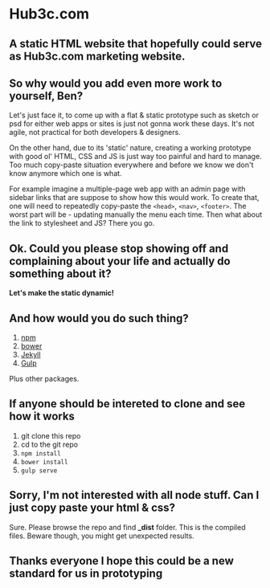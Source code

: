# Hub3c.com #
## A static HTML website that hopefully could serve as Hub3c.com marketing website. ##

## So why would you add even more work to yourself, Ben? ##

Let's just face it, to come up with a flat & static prototype such as sketch or psd for either web apps or sites is just not gonna work these days. It's not agile, not practical for both developers & designers. 

On the other hand, due to its 'static' nature, creating a working prototype with good ol' HTML, CSS and JS is just way too painful and hard to manage. Too much copy-paste situation everywhere and before we know we don't know anymore which one is what. 

For example imagine a multiple-page web app with an admin page with sidebar links that are suppose to show how this would work. To create that, one will need to repeatedly copy-paste the `<head>`, `<nav>`, `<footer>`. The worst part will be - updating manually the menu each time. Then what about the link to stylesheet and JS? There you go. 

## Ok. Could you please stop showing off and complaining about your life and actually do something about it? ##

**Let's make the static dynamic!** 

## And how would you do such thing? ##

1. [npm](https://www.npmjs.com/)
2. [bower](https://bower.io/)
3. [Jekyll](https://jekyllrb.com/)
4. [Gulp](http://gulpjs.com/)

Plus other packages.

## If anyone should be intereted to clone and see how it works ##

1. git clone this repo
2. cd to the git repo 
3. `npm install`
4. `bower install`
5. `gulp serve`

## Sorry, I'm not interested with all node stuff. Can I just copy paste your html & css? ##

Sure. Please browse the repo and find **_dist** folder. This is the compiled files. Beware though, you might get unexpected results. 

## Thanks everyone I hope this could be a new standard for us in prototyping ##



